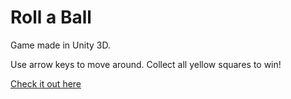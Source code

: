# Roll a Ball

Game made in Unity 3D.

Use arrow keys to move around. Collect all yellow squares to win!

[Check it out here](https://areenoverclouds.github.io/RollaBall/)
